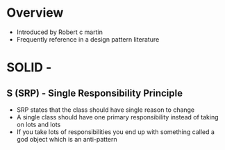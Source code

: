 # Overview 

- Introduced by Robert c martin
- Frequently reference in a design pattern literature 

# SOLID - 

## S (SRP) - Single Responsibility Principle
- SRP states that the class should have single reason to change
- A single class should have one primary responsibility instead of taking on lots and lots 
- If you take lots of responsibilities you end up with something called a god object which is an anti-pattern
